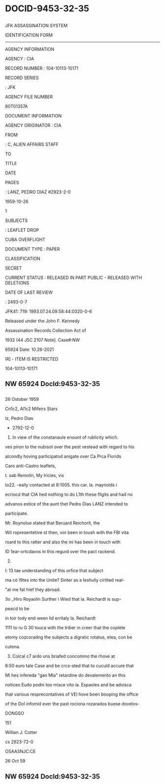 # DOCID-9453-32-35

##
JFK ASSASSINATION SYSTEM

IDENTIFICATION FORM

---

AGENCY INFORMATION

AGENCY : CIA

RECORD NUMBER : 104-10113-10171

RECORD SERIES

: JFK

AGENCY FILE NUMBER

80T01357A

DOCUMENT INFORMATION

AGENCY ORIGINATOR : CIA

FROM

: C, ALIEN AFFAIRS STAFF

TO

TITLE

DATE

PAGES

: LANZ, PEDRO DIAZ #2923-2-0

1959-10-26

1

SUBJECTS

: LEAFLET DROP

CUBA OVERFLIGHT

DOCUMENT TYPE : PAPER

CLASSIFICATION

SECRET

CURRENT STATUS : RELEASED IN PART PUBLIC - RELEASED WITH DELETIONS

DATE OF LAST REVIEW

: 2493-0-7

JFK41: 719: 1993.07.24.09:58:44:0320-0-6

Released under the John F. Kennedy

Assassination Records Collection Act of

1932 (44 J5C 2107 Note]. Case#:NW

65924 Date: 10.26-2021

IR] - ITEM IS RESTRICTED

104-10113-10171

NW 65924 Docld:9453-32-35
---

##
26 Ostober 1959

Cn1c2, Al1c2 Mifeirs Stars

Iz, Pedro Dias

- 2792-12-0

1. In view of the constanaule enount of rublicity which.

ves piron to the nubisot over the pest vestead with regard to his

alcondly hoving participatod anigate over Ca Prca Florids

Caro anti-Castro leaflets,

t. sab Remolin, My Iricies, vis

to22. -eally contacted at 8:1005. this car. la. maynolds i

ecriocd that CIA hed nothing to do L1th these fligits and had no

advanos estice of the aunt thet Pedro Dias LANZ intended to

participate.

Mr. Roynolue stated that Beruard Reichorit, the

Wit ropresentetive st then, vor been in toush with the FBI vita

roard to this ratter and also the ini has been in touch with

ID 1ear-ortcdavos in this regurd over the pact rackend.

2.

I: 13 tae understanding of this orfice that subject

ma có I9tes into the Unite? Sinter as a leshully ciritted real-

"at me fat hief they abroad.

3o _Hiro Royaolin Surther i Wied that la. Reichardt is sup-

peacd to be

in toir tody end ween lid erritaly la. Reichardt

1111 to ru G 30 touca with the triber in creer that the coplete

etomy cozcoradng the subjects a digratic rotatus, etea, con be

cutena.

3. Colcal c7 ardo uns briafed concomino the rhove at

8:50 euro tale Case and be crcs-sted that to cuculd accure that

Mi hes infereda "gan Mla" retardine do devalemento an this

noticeo Eudo podni too misce vito ia. Espaoles and be advisca

that various resprecontatives of VEl hove boen booping the office

of the Dol infomid ever the past rociona rozarados buese dovelos-

DONGSO

151

Willian J. Cotter

cs 2923-72-0

OSAASNJC:CE

26 Oct 59

NW 65924 Docld:9453-32-35
---

